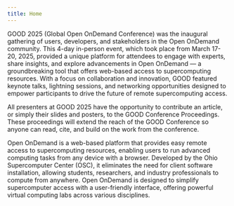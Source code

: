 ```yaml
---
title: Home
---
```


GOOD 2025 (Global Open OnDemand Conference) was the inaugural gathering of users, developers, and stakeholders in the Open OnDemand community. This 4-day in-person event, which took place from March 17-20, 2025, provided a unique platform for attendees to engage with experts, share insights, and explore advancements in Open OnDemand — a groundbreaking tool that offers web-based access to supercomputing resources. With a focus on collaboration and innovation, GOOD featured keynote talks, lightning sessions, and networking opportunities designed to empower participants to drive the future of remote supercomputing access.

All presenters at GOOD 2025 have the opportunity to contribute an article, or simply their slides and posters, to the GOOD Conference Proceedings. These proceedings will extend the reach of the GOOD Conference so anyone can read, cite, and build on the work from the conference.

Open OnDemand is a web-based platform that provides easy remote access to supercomputing resources, enabling users to run advanced computing tasks from any device with a browser. Developed by the Ohio Supercomputer Center (OSC), it eliminates the need for client software installation, allowing students, researchers, and industry professionals to compute from anywhere. Open OnDemand is designed to simplify supercomputer access with a user-friendly interface, offering powerful virtual computing labs across various disciplines.
